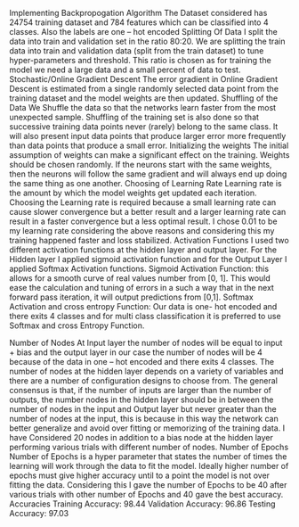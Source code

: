 Implementing Backpropogation Algorithm
The Dataset considered has 24754 training dataset and 784 features which can be classified into 4 classes. 
Also the labels are one – hot encoded
Splitting Of Data
I split the data into train and validation set in the ratio 80:20.  We are splitting the train data into train and validation data (split from the train dataset) to tune hyper-parameters and threshold. This ratio is chosen as for training the model we need a large data and a small percent of data to test.
Stochastic/Online Gradient Descent
The error gradient in Online Gradient Descent is estimated from a single randomly selected data point from the training dataset and the model weights are then updated.
Shuffling of the Data
We Shuffle the data so that the networks learn faster from the most unexpected sample. Shuffling of the training set is also done so that successive training data points never (rarely) belong to the same class.
It will also present input data points that produce larger error more frequently than data points that produce a small error.
Initializing the weights
The initial assumption of weights can make a significant effect on the training. Weights should be chosen randomly. If the neurons start with the same weights, then the neurons will follow the same gradient and will always end up doing the same thing as one another.
Choosing of Learning Rate
Learning rate is the amount by which the model weights get updated each iteration. Choosing the Learning rate is required because a small learning rate can cause slower convergence but a better result and a larger learning rate can result in a faster convergence but a less optimal result.
I chose 0.01 to be my learning rate considering the above reasons and considering this my training happened faster and loss stabilized.
Activation Functions
I used two different activation functions at the hidden layer and output layer. For the Hidden layer I applied sigmoid activation function and for the Output Layer I applied Softmax Activation functions.
Sigmoid Activation Function:  this allows for a smooth curve of real values number from [0, 1]. This would ease the calculation and tuning of errors in a such a way that in the next forward pass iteration, it will output predictions from [0,1]. 
Softmax Activation and cross entropy Function: Our data is one- hot encoded and there exits 4 classes and for multi class classification it is preferred to use Softmax and cross Entropy Function. 


Number of Nodes
At Input layer the number of nodes will be equal to input + bias and the output layer in our case the number of nodes will be 4 because of the data in one – hot encoded and there exits 4 classes. The number of nodes at the hidden layer depends on a variety of variables and there are a number of configuration designs to choose from.
The general consensus is that, if the number of inputs are larger than the number of outputs, the number nodes in the hidden layer should be in between the number of nodes in the input and Output layer but never greater than the number of nodes at the input, this is because in this way the network can better generalize and avoid over fitting or memorizing of the training data.
I have Considered 20 nodes in addition to a bias node at the hidden layer performing various trials with different number of nodes.
Number of Epochs
Number of Epochs is a hyper parameter that states the number of times the learning will work through the data to fit the model. Ideally higher number of epochs must give higher accuracy until to a point the model is not over fitting the data.
Considering this I gave the number of Epochs to be 40 after various trials with other number of Epochs and 40 gave the best accuracy.
Accuracies
Training Accuracy: 98.44
Validation Accuracy: 96.86
Testing Accuracy: 97.03
